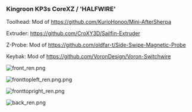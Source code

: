 ### Kingroon KP3s CoreXZ / 'HALFWIRE'

Toolhead: Mod of https://github.com/KurioHonoo/Mini-AfterSherpa

Extruder: https://github.com/CroXY3D/Sailfin-Extruder

Z-Probe: Mod of https://github.com/oldfar-t/Side-Swipe-Magnetic-Probe

Keybak: Mod of https://github.com/VoronDesign/Voron-Switchwire

![front_ren.png](https://github.com/jomettler/KP3s-coreXZ/blob/main/pictures/front_ren.png?raw=true)

![fronttopleft_ren.png.png](https://github.com/jomettler/KP3s-coreXZ/blob/main/pictures/fronttopleft_ren.png?raw=true)

![fronttopright_ren.png](https://github.com/jomettler/KP3s-coreXZ/blob/main/pictures/fronttopright_ren.png?raw=true)

![back_ren.png](https://github.com/jomettler/KP3s-coreXZ/blob/main/pictures/back_ren.png?raw=true)
